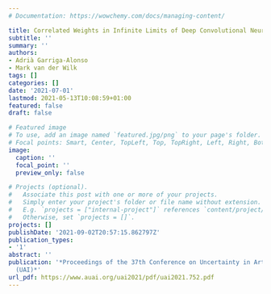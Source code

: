 ```yaml
---
# Documentation: https://wowchemy.com/docs/managing-content/

title: Correlated Weights in Infinite Limits of Deep Convolutional Neural Networks
subtitle: ''
summary: ''
authors:
- Adrià Garriga-Alonso
- Mark van der Wilk
tags: []
categories: []
date: '2021-07-01'
lastmod: 2021-05-13T10:08:59+01:00
featured: false
draft: false

# Featured image
# To use, add an image named `featured.jpg/png` to your page's folder.
# Focal points: Smart, Center, TopLeft, Top, TopRight, Left, Right, BottomLeft, Bottom, BottomRight.
image:
  caption: ''
  focal_point: ''
  preview_only: false

# Projects (optional).
#   Associate this post with one or more of your projects.
#   Simply enter your project's folder or file name without extension.
#   E.g. `projects = ["internal-project"]` references `content/project/deep-learning/index.md`.
#   Otherwise, set `projects = []`.
projects: []
publishDate: '2021-09-02T20:57:15.862797Z'
publication_types:
- '1'
abstract: ''
publication: '*Proceedings of the 37th Conference on Uncertainty in Artificial Intelligence
  (UAI)*'
url_pdf: https://www.auai.org/uai2021/pdf/uai2021.752.pdf
---
```

